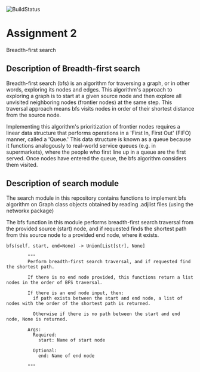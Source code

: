 
![BuildStatus](https://github.com/IJbeasley/HW2-BFS/workflows/Assignment%20Tests/badge.svg) 

# Assignment 2
Breadth-first search

##  Description of Breadth-first search

Breadth-first search (bfs) is an algorithm for traversing a graph, or in other words, exploring its nodes and edges. This algorithm's approach to exploring a graph is to start at a given source node and then explore all unvisited neighboring nodes (frontier nodes) at the same step. This traversal approach means bfs visits nodes in order of their shortest distance from the source node.

Implementing this algorithm's prioritization of frontier nodes requires a linear data structure that performs operations in a 'First In, First Out'  (FIFO) manner, called a 'Queue.' This data structure is known as a queue because it functions analogously to real-world service queues (e.g. in supermarkets), where the people who first line up in a queue are the first served. Once nodes have entered the queue, the bfs algorithm considers them visited. 

## Description of search module

The search module in this repository contains functions to implement bfs algorithm on Graph class objects obtained by reading .adjlist files (using the networkx package)

The bfs function in this module performs breadth-first search traversal from the provided source (start) node, and if requested finds the shortest path from this source node to a provided end node, where it exists. 

```
bfs(self, start, end=None) -> Union[List[str], None] 

        """
        Perform breadth-first search traversal, and if requested find the shortest path. 

        If there is no end node provided, this functions return a list nodes in the order of BFS traversal.
        
        If there is an end node input, then: 
          if path exists between the start and end node, a list of nodes with the order of the shortest path is returned.
          
          Otherwise if there is no path between the start and end node, None is returned. 
          
        Args:
          Required: 
            start: Name of start node
          
          Optional: 
            end: Name of end node 

        """
```
